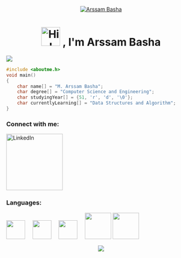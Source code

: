 
<p align="center">
 <a href="https://www.linkedin.com/in/arssam-basha" target="_blank">
 <img src="https://user-images.githubusercontent.com/70753519/235408347-bb96b76e-317c-4b7d-9d2b-5bae180f8b36.gif" alt="Arssam Basha">
 </a>
</p>

<h1 align="center"><img src="https://user-images.githubusercontent.com/70753519/235408977-0650dc76-f738-43d1-89d8-25983e7af5fc.gif" width="50" alt="Hi!">
 , I'm Arssam Basha</h1>

![](https://komarev.com/ghpvc/?username=arssambasha&color=008585&style=for-the-badge)

```c
#include <aboutme.h>
void main()
{
    char name[] = "M. Arssam Basha";
    char degree[] = "Computer Science and Engineering";
    char studyingYear[] = {51, 'r', 'd', '\0'};
    char currentlyLearning[] = "Data Structures and Algorithm";
}
```

<h3 align="left">Connect with me:</h3>
<a href="https://www.linkedin.com/in/arssam-basha" target="_blank">
 <img src="https://user-images.githubusercontent.com/70753519/235355937-9a448230-5e43-4a09-8022-fab5b2f5f735.png" alt="LinkedIn" width="150">
</a>




<h3 align="left">Languages:</h3>

<p align="left">
 <img src="https://upload.wikimedia.org/wikipedia/commons/thumb/1/18/C_Programming_Language.svg/570px-C_Programming_Language.svg.png?20201031132917"  width="50"> &nbsp &nbsp        
 <img src="https://cdn-icons-png.flaticon.com/512/5968/5968350.png"  width="50" > &nbsp &nbsp
 <img src="https://cdn-icons-png.flaticon.com/512/226/226777.png"  width="50"> &nbsp &nbsp
 <img src = "https://user-images.githubusercontent.com/70753519/235357053-f8e5c205-0713-4d83-80cd-8566b7137d44.png" width="70"> 
 <img src = "https://cdn.freebiesupply.com/logos/large/2x/css3-logo-png-transparent.png" width="70">
 </p>
 


 <p align="center">
 <img src="https://capsule-render.vercel.app/api?type=waving&color=gradient&customColorList=2,3,2,4&height=120&section=footer"/>
 </p>
